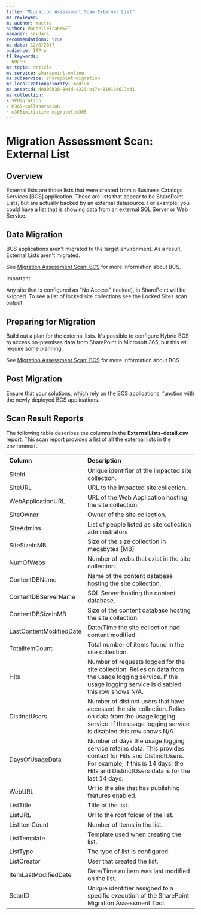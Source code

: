 ```yaml
---
title: "Migration Assessment Scan External List"
ms.reviewer: 
ms.author: mactra
author: MachelleTranMSFT
manager: serdars
recommendations: true
ms.date: 12/6/2017
audience: ITPro
f1.keywords:
- NOCSH
ms.topic: article
ms.service: sharepoint-online
ms.subservice: sharepoint-migration
ms.localizationpriority: medium
ms.assetid: de809b30-8e4d-4223-b47e-81912d617dd1
ms.collection:
- SPMigration
- M365-collaboration
- m365initiative-migratetom365
---
```


# Migration Assessment Scan: External List

## Overview

External lists are those lists that were created from a Business Catalogs Services [BCS] application. These are lists that appear to be SharePoint Lists, but are actually backed by an external datasource. For example, you could have a list that is showing data from an external SQL Server or Web Service.
  
## Data Migration

BCS applications aren't migrated to the target environment. As a result, External Lists aren't migrated.
  
See [Migration Assessment Scan: BCS](migration-assessment-scan-bcs.md) for more information about BCS. 
  
> [!IMPORTANT]
> Any site that is configured as "No Access" (locked), in SharePoint will be skipped. To see a list of locked site collections see the Locked Sites scan output. 
  
## Preparing for Migration

Build out a plan for the external lists. It's possible to configure Hybrid BCS to access on-premises data from SharePoint in Microsoft 365, but this will require some planning. 
  
See [Migration Assessment Scan: BCS](migration-assessment-scan-bcs.md) for more information about BCS 
  
## Post Migration

Ensure that your solutions, which rely on the BCS applications, function with the newly deployed BCS applications.
  
## Scan Result Reports

The following table describes the columns in the **ExternalLists-detail.csv** report. This scan report provides a list of all the external lists in the environment. 
  
|**Column**|**Description**|
|:-----|:-----|
|SiteId  <br/> |Unique identifier of the impacted site collection.  <br/> |
|SiteURL  <br/> |URL to the impacted site collection.  <br/> |
|WebApplicationURL  <br/> |URL of the Web Application hosting the site collection.  <br/> |
|SiteOwner  <br/> |Owner of the site collection.  <br/> |
|SiteAdmins  <br/> |List of people listed as site collection administrators  <br/> |
|SiteSizeInMB  <br/> |Size of the size collection in megabytes [MB]  <br/> |
|NumOfWebs  <br/> |Number of webs that exist in the site collection.  <br/> |
|ContentDBName  <br/> |Name of the content database hosting the site collection.  <br/> |
|ContentDBServerName  <br/> |SQL Server hosting the content database.  <br/> |
|ContentDBSizeInMB  <br/> |Size of the content database hosting the site collection.  <br/> |
|LastContentModifiedDate  <br/> |Date/Time the site collection had content modified.  <br/> |
|TotalItemCount  <br/> |Total number of items found in the site collection.  <br/> |
|Hits  <br/> |Number of requests logged for the site collection. Relies on data from the usage logging service. If the usage logging service is disabled this row shows N/A.  <br/> |
|DistinctUsers  <br/> |Number of distinct users that have accessed the site collection. Relies on data from the usage logging service. If the usage logging service is disabled this row shows N/A.  <br/> |
|DaysOfUsageData  <br/> |Number of days the usage logging service retains data. This provides context for Hits and DistinctUsers. For example, if this is 14 days, the Hits and DistinctUsers data is for the last 14 days.  <br/> |
|WebURL  <br/> |Url to the site that has publishing features enabled.  <br/> |
|ListTitle  <br/> |Title of the list.  <br/> |
|ListURL  <br/> |Url to the root folder of the list.  <br/> |
|ListItemCount  <br/> |Number of items in the list.  <br/> |
|ListTemplate  <br/> |Template used when creating the list.  <br/> |
|ListType  <br/> |The type of list is configured.  <br/> |
|ListCreator  <br/> |User that created the list.  <br/> |
|ItemLastModifiedDate  <br/> |Date/Time an item was last modified on the list.  <br/> |
|ScanID  <br/> | Unique identifier assigned to a specific execution of the SharePoint Migration Assessment Tool.  <br/> |
   

